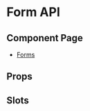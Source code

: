 # Form API

## Component Page
- [Forms](../components/forms)

## Props
<Table name="form" field="props" />

## Slots
<Table name="form" field="emits" />
